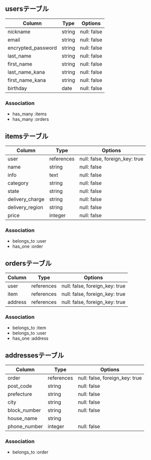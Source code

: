 ## usersテーブル

| Column | Type       | Options                        |
| ------ | ---------- | ------------------------------ |
| nickname  | string | null: false|
| email              | string | null: false |
| encrypted_password | string | null: false |
| last_name              | string | null: false |
| first_name              | string | null: false |
| last_name_kana              | string | null: false |
| first_name_kana              | string | null: false |
| birthday              | date | null: false |

### Association
- has_many :items
- has_many :orders


## itemsテーブル

| Column | Type       | Options                        |
| ------ | ---------- | ------------------------------ |
| user   | references | null: false, foreign_key: true |
| name  | string | null: false|
| info  | text | null: false|
| category  | string | null: false |
| state  | string | null: false|
| delivery_charge  | string | null: false|
| delivery_region  | string | null: false|
| price| integer | null: false |



### Association
- belongs_to :user
- has_one :order



## ordersテーブル

| Column | Type       | Options                        |
| ------ | ---------- | ------------------------------ |
| user   | references | null: false, foreign_key: true |
| item  | references | null: false, foreign_key: true |
| address  | references | null: false, foreign_key: true |

### Association
- belongs_to :item
- belongs_to :user
- has_one :address


## addressesテーブル

| Column | Type       | Options                        |
| ------ | ---------- | ------------------------------ |
| order   | references | null: false, foreign_key: true |
| post_code  | string | null: false|
| prefecture  | string | null: false|
| city  | string | null: false|
| block_number  | string | null: false|
| house_name  | string | |
| phone_number  | integer | null: false|

### Association
- belongs_to :order